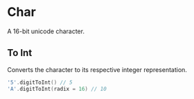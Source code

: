 # Char

A 16-bit unicode character.

## To Int

Converts the character to its respective integer representation.

```kotlin
'5'.digitToInt() // 5
'A'.digitToInt(radix = 16) // 10
```
